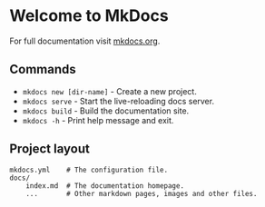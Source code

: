 # Welcome to MkDocs

For full documentation visit [mkdocs.org](https://www.mkdocs.org).

## Commands

* `mkdocs new [dir-name]` - Create a new project.
* `mkdocs serve` - Start the live-reloading docs server.
* `mkdocs build` - Build the documentation site.
* `mkdocs -h` - Print help message and exit.  

## Project layout

    mkdocs.yml    # The configuration file.
    docs/
        index.md  # The documentation homepage.
        ...       # Other markdown pages, images and other files.
